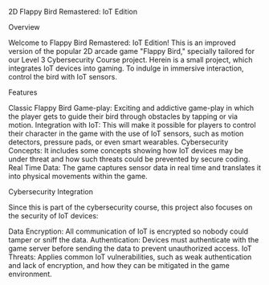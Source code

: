 2D Flappy Bird Remastered: IoT Edition

Overview

Welcome to Flappy Bird Remastered: IoT Edition! This is an improved version of the popular 2D arcade game "Flappy Bird," specially tailored for our Level 3 Cybersecurity Course project. Herein is a small project, which integrates IoT devices into gaming. To indulge in immersive interaction, control the bird with IoT sensors.

Features

Classic Flappy Bird Game-play: Exciting and addictive game-play in which the player gets to guide their bird through obstacles by tapping or via motion. 
Integration with IoT: This will make it possible for players to control their character in the game with the use of IoT sensors, such as motion detectors, pressure pads, or even smart wearables. Cybersecurity Concepts: It includes some concepts showing how IoT devices may be under threat and how such threats could be prevented by secure coding.
Real Time Data: The game captures sensor data in real time and translates it into physical movements within the game.

Cybersecurity Integration

Since this is part of the cybersecurity course, this project also focuses on the security of IoT devices:

Data Encryption: All communication of IoT is encrypted so nobody could tamper or sniff the data.
Authentication: Devices must authenticate with the game server before sending the data to prevent unauthorized access.
IoT Threats: Applies common IoT vulnerabilities, such as weak authentication and lack of encryption, and how they can be mitigated in the game environment.
